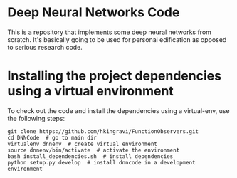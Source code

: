 # Deep Neural Networks Code
This is a repository that implements some deep neural networks from scratch. It's basically going to be 
used for personal edification as opposed to serious research code. 

# Installing the project dependencies using a virtual environment
To check out the code and install the dependencies using a virtual-env, use the following steps:
```
git clone https://github.com/hkingravi/FunctionObservers.git
cd DNNCode  # go to main dir
virtualenv dnnenv  # create virtual environment
source dnnenv/bin/activate  # activate the environment
bash install_dependencies.sh  # install dependencies
python setup.py develop  # install dnncode in a development environment
```
